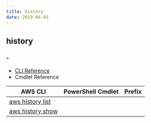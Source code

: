 ```yaml
---
title: history
date: 2019-04-01
---
```


## history

### -

* [CLI Reference](https://docs.aws.amazon.com/cli/latest/reference/history/index.html)
* Cmdlet Reference

|AWS CLI|PowerShell Cmdlet|Prefix|
|----|----|:--:|
|[aws history list](https://docs.aws.amazon.com/cli/latest/reference/history/list.html)|||
|[aws history show](https://docs.aws.amazon.com/cli/latest/reference/history/show.html)|||

